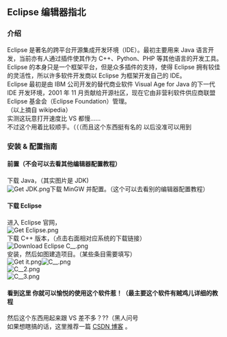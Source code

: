 ## Eclipse 编辑器指北

### 介绍

Eclipse 是著名的跨平台开源集成开发环境（IDE）。最初主要用来 Java 语言开发，当前亦有人通过插件使其作为 C++、Python、PHP 等其他语言的开发工具。  
Eclipse 的本身只是一个框架平台，但是众多插件的支持，使得 Eclipse 拥有较佳的灵活性，所以许多软件开发商以 Eclipse 为框架开发自己的 IDE。  
Eclipse 最初是由 IBM 公司开发的替代商业软件 Visual Age for Java 的下一代 IDE 开发环境，2001 年 11 月贡献给开源社区，现在它由非营利软件供应商联盟 Eclipse 基金会（Eclipse Foundation）管理。  
（以上摘自 wikipedia）  
实测这玩意打开速度比 VS 都慢……  
不过这个用着比较顺手。（（（而且这个东西挺有名的 以后没准可以用到

### 安装 & 配置指南

#### 前置（不会可以去看其他编辑器配置教程）

下载 Java，（其实图片是 JDK)  
![Get JDK.png](https://i.loli.net/2019/08/22/Z8caCDbSWKg1XMI.png)下载 MinGW 并配置。（这个可以去看别的编辑器配置教程）

#### 下载 Eclipse

进入 Eclipse 官网，  
![Get Eclipse.png](https://i.loli.net/2019/08/22/ryIjaZOoCYNPSMV.png)  
下载 C++ 版本，（点击右面相对应系统的下载链接）  
![Download Eclipse C\_\_.png](https://i.loli.net/2019/08/22/eKyOfE16Uc8aGNP.png)  
安装，然后如图建造项目。（某些条目需要填写）  
![Get it.png](https://i.loli.net/2019/08/22/8tkUxADqhr4T1Qb.png)![C\_\_.png](https://i.loli.net/2019/08/22/beqPaAJN1pr7HCI.png)  
![C\_\_2.png](https://i.loli.net/2019/08/22/xlGZIoC4ykA8BQN.png)  
![C\_\_3.png](https://i.loli.net/2019/08/22/whArgy6kPZ3KmVI.png)

#### 看到这里 你就可以愉悦的使用这个软件惹！（最主要这个软件有贼鸡儿详细的教程

然后这个东西用起来跟 VS 差不多？??（黑人问号  
如果想瞎搞的话，这里推荐一篇 [CSDN 博客](https://blog.csdn.net/csdnnews/article/details/78495979) 。
